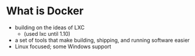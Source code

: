 # What is Docker
 - building on the ideas of LXC
   - (used lxc until 1.10)
 - a set of tools that make building, shipping, and running software easier
 - Linux focused; some Windows support
